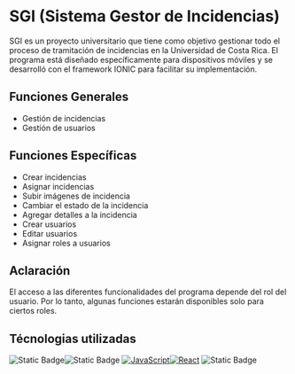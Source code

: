 # SGI (Sistema Gestor de Incidencias)

SGI es un proyecto universitario que tiene como objetivo gestionar todo el proceso de tramitación de incidencias en la Universidad de Costa Rica. El programa está diseñado específicamente para dispositivos móviles y se desarrolló con el framework IONIC para facilitar su implementación.

## Funciones Generales
- Gestión de incidencias
- Gestión de usuarios

## Funciones Específicas
- Crear incidencias
- Asignar incidencias
- Subir imágenes de incidencia
- Cambiar el estado de la incidencia
- Agregar detalles a la incidencia
- Crear usuarios
- Editar usuarios
- Asignar roles a usuarios

## Aclaración
El acceso a las diferentes funcionalidades del programa depende del rol del usuario. Por lo tanto, algunas funciones estarán disponibles solo para ciertos roles.

## Técnologias utilizadas
![Static Badge](https://img.shields.io/badge/https%3A%2F%2Fimg.shields.io%2Fbadge%2Fany_text-SEQUELIZE-blue?style=for-the-badge&logo=sequelize&label=%20&labelColor=black)![Static Badge](https://img.shields.io/badge/https%3A%2F%2Fimg.shields.io%2Fbadge%2Fany_text-IONIC-blue?style=for-the-badge&logo=ionic&label=%20&labelColor=black&color=%233880FF)
[![JavaScript](https://img.shields.io/badge/build-JavaScript-JavaScript?style=for-the-badge&logo=javaScript&logoColor=white&label=%20&labelColor=black&color=%23F0DB4F&cacheSeconds=3600)]()[![React](https://img.shields.io/badge/any_React-React-%2361DAFB?style=for-the-badge&logo=React&logoColor=white&label=%20&labelColor=black&color=%2361DAFB&cacheSeconds=3600)]()
![Static Badge](https://img.shields.io/badge/https%3A%2F%2Fimg.shields.io%2Fbadge%2Fany_text-Node.js-blue?style=for-the-badge&logo=nodedotjs&logoColor=white&label=%20&labelColor=black&color=%23339933&cacheSeconds=3600)



## 
